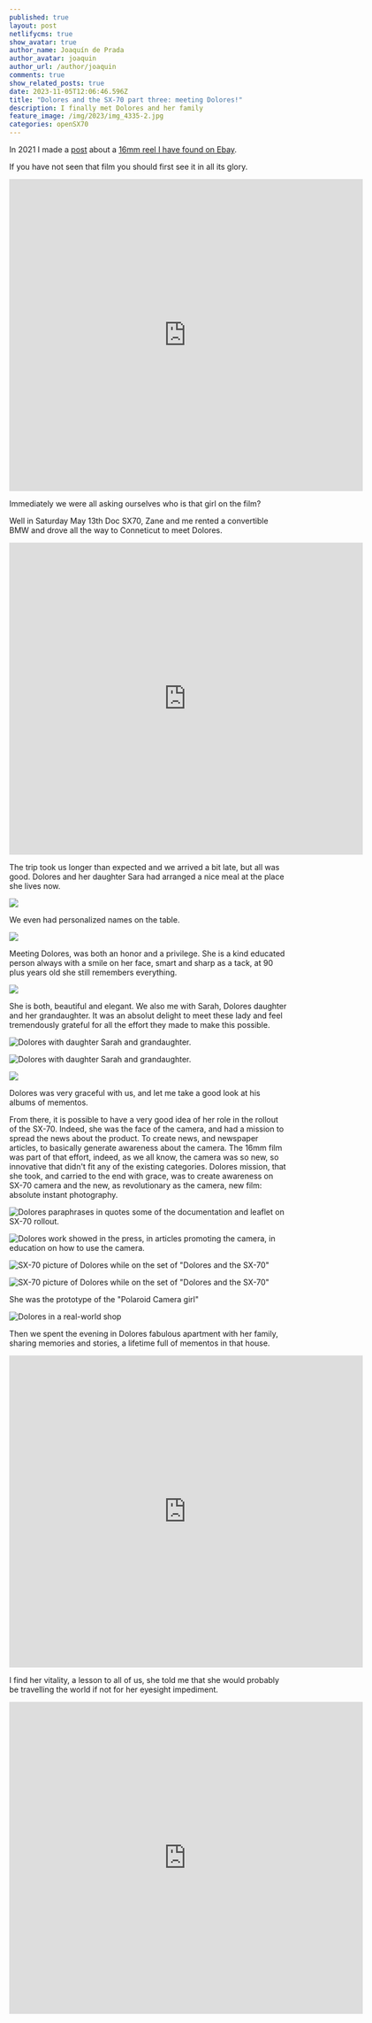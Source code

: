 ```yaml
---
published: true
layout: post
netlifycms: true
show_avatar: true
author_name: Joaquín de Prada
author_avatar: joaquin
author_url: /author/joaquin
comments: true
show_related_posts: true
date: 2023-11-05T12:06:46.596Z
title: "Dolores and the SX-70 part three: meeting Dolores!"
description: I finally met Dolores and her family
feature_image: /img/2023/img_4335-2.jpg
categories: openSX70
---
```

<!--StartFragment-->

In 2021 I made a [post](https://opensx70.com/posts/2021/02/loli) about a [16mm reel I have found on Ebay](https://vimeo.com/477548753/97e0340cfb).

If you have not seen that film you should first see it in all its glory.

<iframe src="https://player.vimeo.com/video/477548753?h=97e0340cfb" width="640" height="564" frameborder="0" allow="autoplay; fullscreen" allowfullscreen></iframe>

Immediately we were all asking ourselves who is that girl on the film?

W﻿ell in Saturday May 13th Doc SX70, Zane and me rented a convertible BMW and drove all the way to Conneticut to meet Dolores.

<iframe src="https://player.vimeo.com/video/833249670?h=51cee8585e" width="640" height="564" frameborder="0" allow="autoplay; fullscreen" allowfullscreen></iframe>

T﻿he trip took us longer than expected and we arrived a bit late, but all was good. Dolores and her daughter Sara had arranged a nice meal at the place she lives now.

![](/img/2023/dolores-cartel-dolores.jpg)

W﻿e even had personalized names on the table.

![](/img/2023/dolores-cartel-joaquin.jpg)

M﻿eeting Dolores, was both an honor and a privilege. She is a kind educated person always with a smile on her face, smart and sharp as a tack, at 90 plus years old she still remembers everything.

![](/img/2023/img_4217.jpeg)

S﻿he is both, beautiful and elegant. We also me with Sarah, Dolores daughter and her grandaughter. It was an absolut delight to meet these lady and feel tremendously grateful for all the effort they made to make this possible.

![](/img/2023/img_4338_jpg.jpg "Dolores with daughter Sarah and grandaughter.")

![](/img/2023/img_4311.jpg "Dolores with daughter Sarah and grandaughter.")

![](/img/2023/img_4315.jpg)

D﻿olores was very graceful with us, and let me take a good look at his albums of mementos.

F﻿rom there, it is possible to have a very good idea of her role in the rollout of the SX-70. Indeed, she was the face of the camera, and had a mission to spread the news about the product. To create news, and newspaper articles, to basically generate awareness about the camera. The 16mm film was part of that effort, indeed, as we all know, the camera was so new, so innovative that didn't fit any of the existing categories. Dolores mission, that she took, and carried to the end with grace, was to create awareness on SX-70 camera and the new, as revolutionary as the camera, new film: absolute instant photography.

![](/img/2023/img_4388.jpg "Dolores paraphrases in quotes some of the documentation and leaflet on SX-70 rollout.")

![](/img/2023/img_4364.jpg "Dolores work showed in the press, in articles promoting the camera, in education on how to use the camera.")

![](/img/2023/img_4413.jpeg "SX-70 picture of Dolores while on the set of \"Dolores and the SX-70\"")

![](/img/2023/img_4411.jpeg "SX-70 picture of Dolores while on the set of \"Dolores and the SX-70\"")

S﻿he was the prototype of the "Polaroid Camera girl"

![](/img/2023/img_4232.jpeg "Dolores in a real-world shop")

T﻿hen we spent the evening in Dolores fabulous apartment with her family, sharing memories and stories, a lifetime full of mementos in that house.

<iframe src="https://player.vimeo.com/video/833241751?h=b76f44095f" width="640" height="564" frameborder="0" allow="autoplay; fullscreen" allowfullscreen></iframe>

I﻿ find her vitality, a lesson to all of us, she told me that she would probably be travelling the world if not for her eyesight impediment.

<iframe src="https://player.vimeo.com/video/833240136?h=986fdb73c5" width="640" height="564" frameborder="0" allow="autoplay; fullscreen" allowfullscreen></iframe>